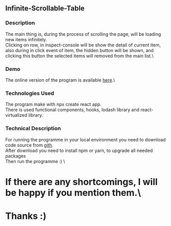 
## Infinite-Scrollable-Table

### Description

The main thing is, during the process of scrolling the page, 
will be loading new items infinitely.\
Clicking on row, in inspect-console will be show the detail of current item,
also during in click event of item, the hidden button will be shown, and clicking this button
the selected items will removed from the main list.\

### Demo

The online version of the program is available
[here](https://scrollable-table.vercel.app/).\


### Technologies Used

The program make with npx create react app.\
There is used functional components, hooks, lodash library and react-virtualized library.

### Technical Description

For running the programme in your local environment you need to 
download code source from [gith](https://github.com/ShaqeTarverdyan/scrollable-table).\
After download you need to install npm or yarn, to upgrade all needed packages\
Then run the programme :) \

# If there are any shortcomings, I will be happy if you mention them.\
# Thanks :)



